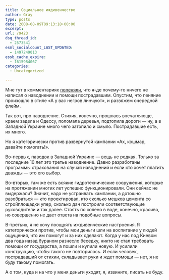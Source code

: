 ```yaml
---
title: Социальное иждивенчество
author: Gray
type: posts
date: 2008-08-09T09:13:18+00:00
excerpt:
url: /9423
dsq_thread_id:
  - 2573541
esml_socialcount_LAST_UPDATED:
  - 1497249013
essb_cache_expire:
  - 1615984067
categories:
  - Uncategorized

---
```








Мне тут в комментариях <a href="http://www.searchengines.ru/blog/archives/009421.html#comment-1144139" target="_blank">попеняли</a>, что я-де почему-то ничего не написал о наводнении и помощи пострадавшим. Опустим, что пеняние произошло в стиле &#171;А у вас негров линчуют&#187;, и развяжем очередной флейм.

Так вот, про наводнение. Стихия, конечно, прошлась впечатляюще, краем задела и Одессу, поломала деревья, подтопила дороги &#8212; ну, а в Западной Украине много чего затопило и смыло. Пострадавшие есть, их много.

Но я категорически против развернутой кампании &#171;Ах, кошмар, давайте помогать!&#187;.

Во-первых, паводок в Западной Украине &#8212; вещь не редкая. Только за последние 10 лет это третье наводнение. Давно разработаны программы страхования на случай наводнений и если кто хочет платить дважды &#8212; это его выбор.

Во-вторых, там же есть всякие гидротехнические сооружения, которые на протяжении многих лет успешно функционировали. Они сейчас не выдержали? Значит, надо не устраивать кампании, а дотошно разобраться &#8212; кто проектировал, кто сколько мешков цемента со стройплощадки упер, сколько дач построили соответствующие руководители и так далее. Стоять по колено в воде, конечно, красиво, но совершенно не дает ответа на подобные вопросы.

В-третьих, я не хочу поощрять иждивенческие настроения. Я категорически против, чтобы мои деньги шли на воспитание у людей ощущения, что им помогут и за них сделают. Когда у нас под Киевом два года назад бураном разнесло беседку, никто не стал требовать помощи от государства, а пошли и купили новую. И усилили конструкцию, чтобы такого не повторилось. И если человек, пострадавший от стихии, складывает руки и ждет помощи &#8212; нет, я не буду такому помогать.

А о том, куда и на что у меня деньги уходят, я, извините, писать не буду.
